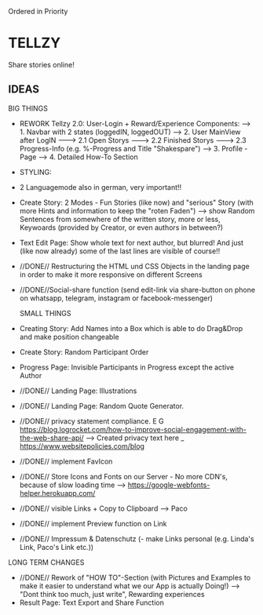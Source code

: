 Ordered in Priority

# TELLZY

Share stories online!

## IDEAS

BIG THINGS

-   REWORK Tellzy 2.0: User-Login + Reward/Experience
    Components:
    --> 1. Navbar with 2 states (loggedIN, loggedOUT)
    --> 2. User MainView after LogIN
    ---> 2.1 Open Storys
    ---> 2.2 Finished Storys
    ---> 2.3 Progress-Info (e.g. %-Progress and Title "Shakespare")
    --> 3. Profile - Page
    --> 4. Detailed How-To Section
-   STYLING:

-   2 Languagemode also in german, very important!!
-   Create Story: 2 Modes - Fun Stories (like now) and "serious" Story (with more Hints and information to keep the "roten Faden")
    --> show Random Sentences from somewhere of the written story, more or less, Keywoards (provided by Creator, or even authors in between?)
-   Text Edit Page: Show whole text for next author, but blurred! And just (like now already) some of the last lines are visible of course!!
-   //DONE// Restructuring the HTML und CSS Objects in the landing page in order to make it more responsive on different Screens
-   //DONE//Social-share function (send edit-link via share-button on phone on whatsapp, telegram, instagram or facebook-messenger)

    SMALL THINGS

-   Creating Story: Add Names into a Box which is able to do Drag&Drop and make position changeable
-   Create Story: Random Participant Order
-   Progress Page: Invisible Participants in Progress except the active Author
-   //DONE// Landing Page: Illustrations
-   //DONE// Landing Page: Random Quote Generator.
-   //DONE// privacy statement compliance. E G https://blog.logrocket.com/how-to-improve-social-engagement-with-the-web-share-api/ --> Created privacy text here \_ https://www.websitepolicies.com/blog
-   //DONE// implement FavIcon
-   //DONE// Store Icons and Fonts on our Server - No more CDN's, because of slow loading time --> https://google-webfonts-helper.herokuapp.com/
-   //DONE// visible Links + Copy to Clipboard --> Paco
-   //DONE// implement Preview function on Link
-   //DONE// Impressum & Datenschutz
    (- make Links personal (e.g. Linda's Link, Paco's Link etc.))

LONG TERM CHANGES

-   //DONE// Rework of "HOW TO"-Section (with Pictures and Examples to make it easier to understand what we our App is actually Doing!)
    --> "Dont think too much, just write", Rewarding experiences
-   Result Page: Text Export and Share Function
